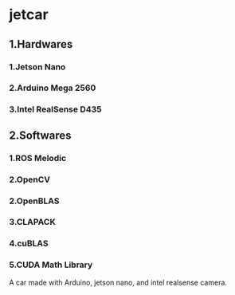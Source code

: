 # jetcar
## 1.Hardwares
### 1.Jetson Nano
### 2.Arduino Mega 2560
### 3.Intel RealSense D435
## 2.Softwares
### 1.ROS Melodic
### 2.OpenCV
### 2.OpenBLAS
### 3.CLAPACK
### 4.cuBLAS
### 5.CUDA Math Library
A car made with Arduino, jetson nano, and intel realsense camera.
